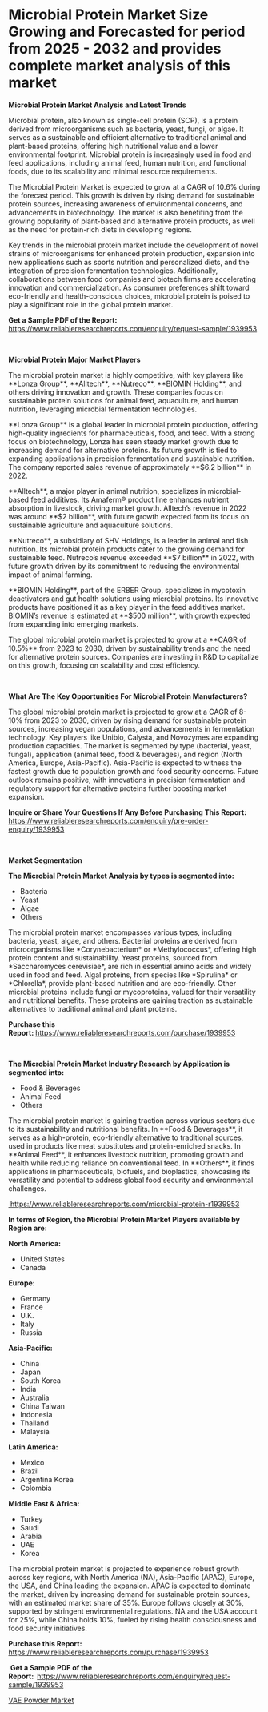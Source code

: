 <p><h1>Microbial Protein Market Size Growing and Forecasted for period from 2025 - 2032 and provides complete market analysis of this market</h1></p><p><strong>Microbial Protein Market Analysis and Latest Trends</strong></p>
<p><p>Microbial protein, also known as single-cell protein (SCP), is a protein derived from microorganisms such as bacteria, yeast, fungi, or algae. It serves as a sustainable and efficient alternative to traditional animal and plant-based proteins, offering high nutritional value and a lower environmental footprint. Microbial protein is increasingly used in food and feed applications, including animal feed, human nutrition, and functional foods, due to its scalability and minimal resource requirements.</p><p>The Microbial Protein Market is expected to grow at a CAGR of 10.6% during the forecast period. This growth is driven by rising demand for sustainable protein sources, increasing awareness of environmental concerns, and advancements in biotechnology. The market is also benefiting from the growing popularity of plant-based and alternative protein products, as well as the need for protein-rich diets in developing regions.</p><p>Key trends in the microbial protein market include the development of novel strains of microorganisms for enhanced protein production, expansion into new applications such as sports nutrition and personalized diets, and the integration of precision fermentation technologies. Additionally, collaborations between food companies and biotech firms are accelerating innovation and commercialization. As consumer preferences shift toward eco-friendly and health-conscious choices, microbial protein is poised to play a significant role in the global protein market.</p></p>
<p><strong>Get a Sample PDF of the Report:&nbsp;</strong> <a href="https://www.reliableresearchreports.com/enquiry/request-sample/1939953?utm_campaign=10&utm_medium=2&utm_source=Github&utm_content=ia&utm_term=26012025&utm_id=microbial-protein">https://www.reliableresearchreports.com/enquiry/request-sample/1939953</a></p>
<p>&nbsp;</p>
<p><strong>Microbial Protein Major Market Players</strong></p>
<p><p>The microbial protein market is highly competitive, with key players like **Lonza Group**, **Alltech**, **Nutreco**, **BIOMIN Holding**, and others driving innovation and growth. These companies focus on sustainable protein solutions for animal feed, aquaculture, and human nutrition, leveraging microbial fermentation technologies.</p><p>**Lonza Group** is a global leader in microbial protein production, offering high-quality ingredients for pharmaceuticals, food, and feed. With a strong focus on biotechnology, Lonza has seen steady market growth due to increasing demand for alternative proteins. Its future growth is tied to expanding applications in precision fermentation and sustainable nutrition. The company reported sales revenue of approximately **$6.2 billion** in 2022.</p><p>**Alltech**, a major player in animal nutrition, specializes in microbial-based feed additives. Its Amaferm® product line enhances nutrient absorption in livestock, driving market growth. Alltech’s revenue in 2022 was around **$2 billion**, with future growth expected from its focus on sustainable agriculture and aquaculture solutions.</p><p>**Nutreco**, a subsidiary of SHV Holdings, is a leader in animal and fish nutrition. Its microbial protein products cater to the growing demand for sustainable feed. Nutreco’s revenue exceeded **$7 billion** in 2022, with future growth driven by its commitment to reducing the environmental impact of animal farming.</p><p>**BIOMIN Holding**, part of the ERBER Group, specializes in mycotoxin deactivators and gut health solutions using microbial proteins. Its innovative products have positioned it as a key player in the feed additives market. BIOMIN’s revenue is estimated at **$500 million**, with growth expected from expanding into emerging markets.</p><p>The global microbial protein market is projected to grow at a **CAGR of 10.5%** from 2023 to 2030, driven by sustainability trends and the need for alternative protein sources. Companies are investing in R&D to capitalize on this growth, focusing on scalability and cost efficiency.</p></p>
<p>&nbsp;</p>
<p><strong>What Are The Key Opportunities For Microbial Protein Manufacturers?</strong></p>
<p><p>The global microbial protein market is projected to grow at a CAGR of 8-10% from 2023 to 2030, driven by rising demand for sustainable protein sources, increasing vegan populations, and advancements in fermentation technology. Key players like Unibio, Calysta, and Novozymes are expanding production capacities. The market is segmented by type (bacterial, yeast, fungal), application (animal feed, food & beverages), and region (North America, Europe, Asia-Pacific). Asia-Pacific is expected to witness the fastest growth due to population growth and food security concerns. Future outlook remains positive, with innovations in precision fermentation and regulatory support for alternative proteins further boosting market expansion.</p></p>
<p><strong>Inquire or Share Your Questions If Any Before Purchasing This Report:</strong> <a href="https://www.reliableresearchreports.com/enquiry/pre-order-enquiry/1939953?utm_campaign=10&utm_medium=2&utm_source=Github&utm_content=ia&utm_term=26012025&utm_id=microbial-protein">https://www.reliableresearchreports.com/enquiry/pre-order-enquiry/1939953</a></p>
<p>&nbsp;</p>
<p><strong>Market Segmentation</strong></p>
<p><strong>The Microbial Protein Market Analysis by types is segmented into:</strong></p>
<p><ul><li>Bacteria</li><li>Yeast</li><li>Algae</li><li>Others</li></ul></p>
<p><p>The microbial protein market encompasses various types, including bacteria, yeast, algae, and others. Bacterial proteins are derived from microorganisms like *Corynebacterium* or *Methylococcus*, offering high protein content and sustainability. Yeast proteins, sourced from *Saccharomyces cerevisiae*, are rich in essential amino acids and widely used in food and feed. Algal proteins, from species like *Spirulina* or *Chlorella*, provide plant-based nutrition and are eco-friendly. Other microbial proteins include fungi or mycoproteins, valued for their versatility and nutritional benefits. These proteins are gaining traction as sustainable alternatives to traditional animal and plant proteins.</p></p>
<p><strong>Purchase this Report:&nbsp;</strong><a href="https://www.reliableresearchreports.com/purchase/1939953?utm_campaign=10&utm_medium=2&utm_source=Github&utm_content=ia&utm_term=26012025&utm_id=microbial-protein">https://www.reliableresearchreports.com/purchase/1939953</a></p>
<p>&nbsp;</p>
<p><strong>The Microbial Protein Market Industry Research by Application is segmented into:</strong></p>
<p><ul><li>Food & Beverages</li><li>Animal Feed</li><li>Others</li></ul></p>
<p><p>The microbial protein market is gaining traction across various sectors due to its sustainability and nutritional benefits. In **Food & Beverages**, it serves as a high-protein, eco-friendly alternative to traditional sources, used in products like meat substitutes and protein-enriched snacks. In **Animal Feed**, it enhances livestock nutrition, promoting growth and health while reducing reliance on conventional feed. In **Others**, it finds applications in pharmaceuticals, biofuels, and bioplastics, showcasing its versatility and potential to address global food security and environmental challenges.</p></p>
<p><a href="https://www.reliableresearchreports.com/microbial-protein-r1939953?utm_campaign=10&utm_medium=2&utm_source=Github&utm_content=ia&utm_term=26012025&utm_id=microbial-protein">&nbsp;https://www.reliableresearchreports.com/microbial-protein-r1939953</a></p>
<p><strong>In terms of Region, the Microbial Protein Market Players available by Region are:</strong></p>
<p>
    <p> <strong> North America: </strong>
        <ul>
            <li>United States</li>
            <li>Canada</li>
        </ul>
        </p> 
    <p> <strong> Europe: </strong>
        <ul>
            <li>Germany</li>
            <li>France</li>
            <li>U.K.</li>
            <li>Italy</li>
            <li>Russia</li>
        </ul>
        </p> 
    <p> <strong> Asia-Pacific: </strong>
        <ul>
            <li>China</li>
            <li>Japan</li>
            <li>South Korea</li>
            <li>India</li>
            <li>Australia</li>
            <li>China Taiwan</li>
            <li>Indonesia</li>
            <li>Thailand</li>
            <li>Malaysia</li>
        </ul>
        </p> 
    <p> <strong> Latin America: </strong>
        <ul>
            <li>Mexico</li>
            <li>Brazil</li>
            <li>Argentina Korea</li>
            <li>Colombia</li>
        </ul>
        </p> 
    <p> <strong> Middle East & Africa: </strong>
        <ul>
            <li>Turkey</li>
            <li>Saudi</li>
            <li>Arabia</li>
            <li>UAE</li>
            <li>Korea</li>
        </ul>
    </p>
    </p>
<p><p>The microbial protein market is projected to experience robust growth across key regions, with North America (NA), Asia-Pacific (APAC), Europe, the USA, and China leading the expansion. APAC is expected to dominate the market, driven by increasing demand for sustainable protein sources, with an estimated market share of 35%. Europe follows closely at 30%, supported by stringent environmental regulations. NA and the USA account for 25%, while China holds 10%, fueled by rising health consciousness and food security initiatives.</p></p>
<p><strong>Purchase this Report: </strong><a href="https://www.reliableresearchreports.com/purchase/1939953?utm_campaign=10&utm_medium=2&utm_source=Github&utm_content=ia&utm_term=26012025&utm_id=microbial-protein">https://www.reliableresearchreports.com/purchase/1939953</a></p>
<p>&nbsp;<strong>Get a Sample PDF of the Report:&nbsp;&nbsp;</strong><a href="https://www.reliableresearchreports.com/enquiry/request-sample/1939953?utm_campaign=10&utm_medium=2&utm_source=Github&utm_content=ia&utm_term=26012025&utm_id=microbial-protein">https://www.reliableresearchreports.com/enquiry/request-sample/1939953</a></p>
<p><strong></strong></p>
<p><p><a href="https://github.com/alanepetevi/Market-Research-Report-List-1/blob/main/vae-powder-market.md?utm_campaign=10&utm_medium=2&utm_source=Github&utm_content=ia&utm_term=26012025&utm_id=microbial-protein">VAE Powder Market</a></p></p>